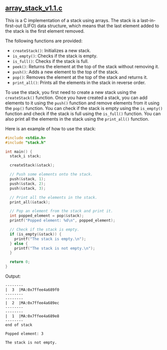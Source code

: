 ## [array_stack_v1.1.c](https://github.com/lusan23/study-log/blob/master/data_structs/stack/array_stack_v1.1.c)

This is a C implementation of a stack using arrays. The stack is a last-in-first-out (LIFO) data structure, which means that the last element added to the stack is the first element removed.

The following functions are provided:

* `createStack()`: Initializes a new stack.
* `is_empty()`: Checks if the stack is empty.
* `is_full()`: Checks if the stack is full.
* `peek()`: Returns the element at the top of the stack without removing it.
* `push()`: Adds a new element to the top of the stack.
* `pop()`: Removes the element at the top of the stack and returns it.
* `print_all()`: Prints all the elements in the stack in reverse order.

To use the stack, you first need to create a new stack using the `createStack()` function. Once you have created a stack, you can add elements to it using the `push()` function and remove elements from it using the `pop()` function. You can check if the stack is empty using the `is_empty()` function and check if the stack is full using the `is_full()` function. You can also print all the elements in the stack using the `print_all()` function.

Here is an example of how to use the stack:

```c
#include <stdio.h>
#include "stack.h"

int main() {
  stack_i stack;

  createStack(&stack);

  // Push some elements onto the stack.
  push(&stack, 1);
  push(&stack, 2);
  push(&stack, 3);

  // Print all the elements in the stack.
  print_all(&stack);

  // Pop an element from the stack and print it.
  int popped_element = pop(&stack);
  printf("Popped element: %d\n", popped_element);

  // Check if the stack is empty.
  if (is_empty(&stack)) {
    printf("The stack is empty.\n");
  } else {
    printf("The stack is not empty.\n");
  }

  return 0;
}
```

Output:

```
--------
|  3  |MA:0x7ffee4a689f0
--------
--------
|  2  |MA:0x7ffee4a689ec
--------
--------
|  1  |MA:0x7ffee4a689e8
--------
end of stack

Popped element: 3

The stack is not empty.
```
